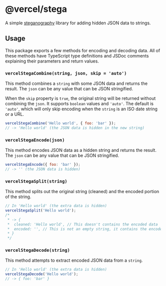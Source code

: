 # @vercel/stega

A simple [steganography](https://en.wikipedia.org/wiki/Steganography) library for adding hidden JSON data to strings.

## Usage

This package exports a few methods for encoding and decoding data. All of these methods have TypeScript type definitions and JSDoc comments explaining their parameters and return values.

### `vercelStegaCombine(string, json, skip = 'auto')`

This method combines a `string` with some JSON data and returns the result. The `json` can be any value that can be JSON stringified.

When the `skip` property is `true`, the original string will be returned without combining the `json`. It supports `boolean` values and `'auto'`. The default is `'auto'`, which will only skip encoding when the `string` is an ISO date string or a URL.

```js
vercelStegaCombine('Hello world', { foo: 'bar' });
// -> 'Hello world' (the JSON data is hidden in the new string)
```

### `vercelStegaEncode(json)`

This method encodes JSON data as a hidden string and returns the result. The `json` can be any value that can be JSON stringified.

```js
vercelStegaEncode({ foo: 'bar' });
// -> '' (the JSON data is hidden)
```

### `vercelStegaSplit(string)`

This method splits out the original string (cleaned) and the encoded portion of the string.

```js
// In 'Hello world' (the extra data is hidden)
vercelStegaSplit('Hello world');
/*
 * -> {
 *  cleaned: 'Hello world', // This doesn't contains the encoded data
 *  encoded: '', // This is not an empty string, it contains the encoded data
 * }
 */
```

### `vercelStegaDecode(string)`

This method attempts to extract encoded JSON data from a `string`.

```js
// In 'Hello world' (the extra data is hidden)
vercelStegaDecode('Hello world');
// -> { foo: 'bar' }
```
